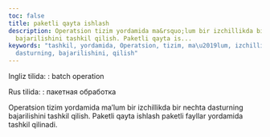 ```yaml
---
toc: false
title: paketli qayta ishlash
description: Operatsion tizim yordamida ma&rsquo;lum bir izchillikda bir nechta dasturning
  bajarilishini tashkil qilish. Paketli qayta is...
keywords: "tashkil, yordamida, Operatsion, tizim, ma\u2019lum, izchillikda, nechta,
  dasturning, bajarilishini, qilish"
---
```


Ingliz tilida:
:   batch operation

Rus tilida:
:   пакетная обработка

Operatsion tizim yordamida ma’lum bir izchillikda bir nechta dasturning bajarilishini tashkil qilish. Paketli qayta ishlash paketli fayllar yordamida tashkil qilinadi.